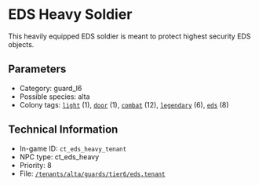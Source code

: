 # EDS Heavy Soldier

This heavily equipped EDS soldier is meant to protect highest security EDS objects.

## Parameters

- Category: guard_l6
- Possible species: alta
- Colony tags: [`light`](https://ceterai.github.io/MyEnternia/Wiki/Tags/Light) (1), [`door`](https://ceterai.github.io/MyEnternia/Wiki/Tags/Door) (1), [`combat`](https://ceterai.github.io/MyEnternia/Wiki/Tags/Combat) (12), [`legendary`](https://ceterai.github.io/MyEnternia/Wiki/Tags/Legendary) (6), [`eds`](https://ceterai.github.io/MyEnternia/Wiki/Tags/Eds) (8)

## Technical Information

- In-game ID: `ct_eds_heavy_tenant`
- NPC type: ct_eds_heavy
- Priority: 8
- File: [`/tenants/alta/guards/tier6/eds.tenant`](https://github.com/Ceterai/Enternia/blob/main/tenants/alta/guards/tier6/eds.tenant)
